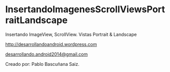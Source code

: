 InsertandoImagenesScrollViewsPortraitLandscape
==============================================

Insertando ImageView, ScrollView. Vistas Portrait & Landscape

http://desarrollandoandroid.wordpress.com

desarrollando.android2014@gmail.com

Creado por: Pablo Bascuñana Saiz.
